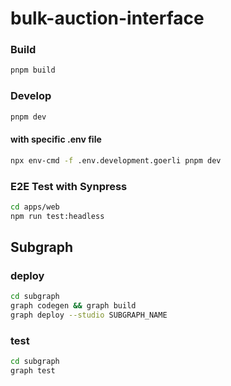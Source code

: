 # bulk-auction-interface

### Build

```bash
pnpm build
```

### Develop

```bash
pnpm dev
```

#### with specific .env file

```bash
npx env-cmd -f .env.development.goerli pnpm dev
```

### E2E Test with Synpress

```bash
cd apps/web
npm run test:headless
```

## Subgraph

### deploy
```bash
cd subgraph
graph codegen && graph build
graph deploy --studio SUBGRAPH_NAME
```

### test
```bash
cd subgraph
graph test
```